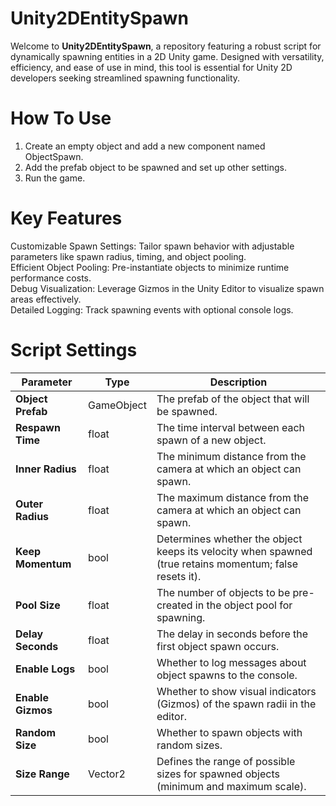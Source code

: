 # Unity2DEntitySpawn
Welcome to **Unity2DEntitySpawn**, a repository featuring a robust script for dynamically spawning entities in a 2D Unity game. Designed with versatility, efficiency, and ease of use in mind, this tool is essential for Unity 2D developers seeking streamlined spawning functionality.

# How To Use
1. Create an empty object and add a new component named ObjectSpawn.
2. Add the prefab object to be spawned and set up other settings.
3. Run the game.

# Key Features
Customizable Spawn Settings: Tailor spawn behavior with adjustable parameters like spawn radius, timing, and object pooling.<br>
Efficient Object Pooling: Pre-instantiate objects to minimize runtime performance costs.<br>
Debug Visualization: Leverage Gizmos in the Unity Editor to visualize spawn areas effectively.<br>
Detailed Logging: Track spawning events with optional console logs.<br>

# Script Settings
| **Parameter**           | **Type**       | **Description**                                                                                             |  
|--------------------------|----------------|-------------------------------------------------------------------------------------------------------------|  
| **Object Prefab**        | GameObject     | The prefab of the object that will be spawned.                                                             |  
| **Respawn Time**         | float          | The time interval between each spawn of a new object.                                                      |  
| **Inner Radius**         | float          | The minimum distance from the camera at which an object can spawn.                                         |  
| **Outer Radius**         | float          | The maximum distance from the camera at which an object can spawn.                                         |  
| **Keep Momentum**        | bool           | Determines whether the object keeps its velocity when spawned (true retains momentum; false resets it).     |  
| **Pool Size**            | float          | The number of objects to be pre-created in the object pool for spawning.                                   |  
| **Delay Seconds**        | float          | The delay in seconds before the first object spawn occurs.                                                 |  
| **Enable Logs**          | bool           | Whether to log messages about object spawns to the console.                                                |  
| **Enable Gizmos**        | bool           | Whether to show visual indicators (Gizmos) of the spawn radii in the editor.                               |  
| **Random Size**          | bool           | Whether to spawn objects with random sizes.                                                                |  
| **Size Range**           | Vector2        | Defines the range of possible sizes for spawned objects (minimum and maximum scale).                       |  

